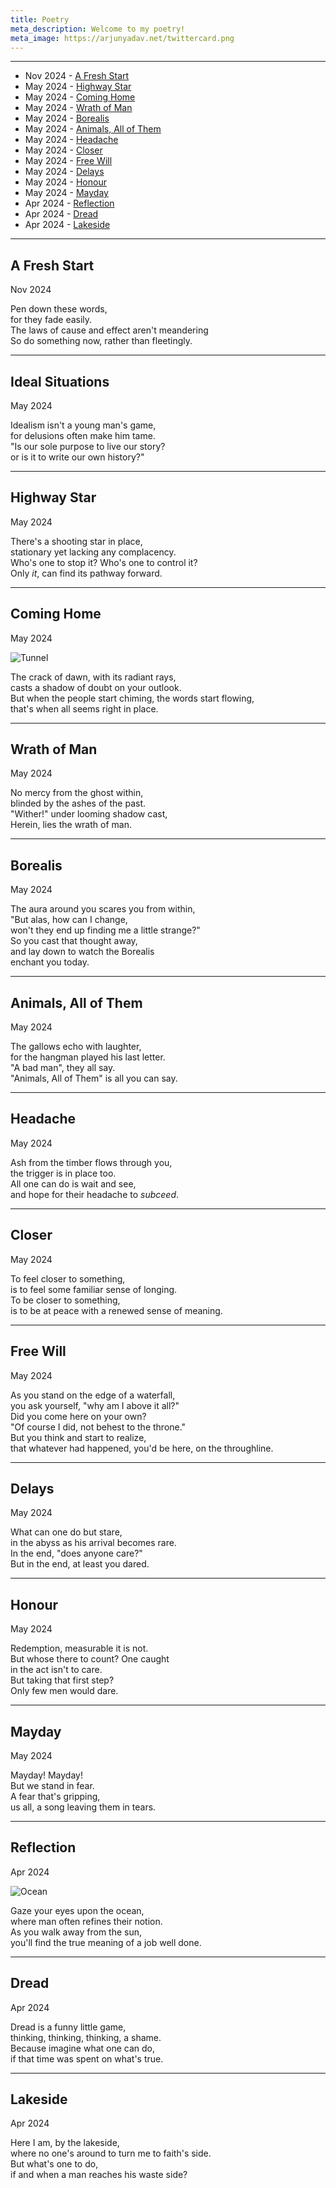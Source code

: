 ```yaml
---
title: Poetry
meta_description: Welcome to my poetry!
meta_image: https://arjunyadav.net/twittercard.png
---
```



<hr />

- Nov 2024 - <a href="#a-fresh-start">A Fresh Start</a>
- May 2024 - <a href="#highway-star">Highway Star</a>
- May 2024 - <a href="#coming-home">Coming Home</a>
- May 2024 - <a href="#wrath-of-man">Wrath of Man</a>
- May 2024 - <a href="#borealis">Borealis</a>
- May 2024 - <a href="#animals-all-of-them">Animals, All of Them</a>
- May 2024 - <a href="#headache">Headache</a>
- May 2024 - <a href="#closer">Closer</a>
- May 2024 - <a href="#freewill">Free Will</a>
- May 2024 - <a href="#delays">Delays</a>
- May 2024 - <a href="#honour">Honour</a>
- May 2024 - <a href="#mayday">Mayday</a>
- Apr 2024 - <a href="#reflection">Reflection</a>
- Apr 2024 - <a href="#dread">Dread</a>
- Apr 2024 - <a href="#lakeside">Lakeside</a>

<hr />

## <span id="a-fresh-start">A Fresh Start</span>
<p>Nov 2024</p>

Pen down these words, <br />
for they fade easily. <br />
The laws of cause and effect aren't meandering  <br />
So do something now, rather than fleetingly. 

<hr />

## <span id="ideal-situations">Ideal Situations</span>
<p>May 2024</p>

Idealism isn't a young man's game, <br />
for delusions often make him tame. <br />
"Is our sole purpose to live our story? <br />
or is it to write our own history?"

<hr />

## <span id="highway-star">Highway Star</span>
<p>May 2024</p>

There's a shooting star in place, <br />
stationary yet lacking any complacency. <br />
Who's one to stop it? Who's one to control it? <br />
Only _it_, can find its pathway forward.

<hr />

## <span id="coming-home">Coming Home</span>
<p>May 2024</p>

![Tunnel](/tunnel.png)

The crack of dawn, with its radiant rays, <br />
casts a shadow of doubt on your outlook. <br />
But when the people start chiming, the words start flowing, <br />
that's when all seems right in place.

<hr />


## <span id="wrath-of-man">Wrath of Man</span>
<p>May 2024</p>

No mercy from the ghost within, <br />
blinded by the ashes of the past. <br />
"Wither!" under looming shadow cast, <br />
Herein, lies the wrath of man.

<hr />

## <span id="borealis">Borealis</span>
<p>May 2024</p>

The aura around you scares you from within, <br />
"But alas, how can I change, <br />
won't they end up finding me a little strange?" <br />
So you cast that thought away, <br />
and lay down to watch the Borealis <br />
enchant you today.

<hr />

## <span id="animals-all-of-them">Animals, All of Them</span>
<p>May 2024</p>

The gallows echo with laughter, <br />
for the hangman played his last letter. <br />
"A bad man", they all say. <br />
"Animals, All of Them" is all you can say.

<hr />

## <span id="headache">Headache</span>
<p>May 2024</p>

Ash from the timber flows through you, <br />
the trigger is in place too. <br />
All one can do is wait and see, <br />
and hope for their headache to _subceed_.

<hr />

## <span id="closer">Closer</span>
<p>May 2024</p>

To feel closer to something, <br />
is to feel some familiar sense of longing. <br />
To be closer to something, <br />
is to be at peace with a renewed sense of meaning.

<hr />


## <span id="freewill">Free Will</span>
<p>May 2024</p>

As you stand on the edge of a waterfall, <br />
you ask yourself, "why am I above it all?" <br />
Did you come here on your own? <br />
"Of course I did, not behest to the throne." <br />
But you think and start to realize, <br />
that whatever had happened, you'd be here, on the throughline.

<hr />

## <span id="delays">Delays</span>
<p>May 2024</p>

What can one do but stare, <br />
in the abyss as his arrival becomes rare. <br />
In the end, "does anyone care?" <br />
But in the end, at least you dared.

<hr />


## <span id="honour">Honour</span>
<p>May 2024</p>

Redemption, measurable it is not. <br />
But whose there to count? One caught <br />
in the act isn't to care. <br />
But taking that first step? <br />
Only few men would dare.

<hr />

## <span id="mayday">Mayday</span>
<p>May 2024</p>

Mayday! Mayday! <br />
But we stand in fear. <br />
A fear that's gripping, <br />
us all, a song leaving them in tears.

<hr />


## <span id="reflection">Reflection</span>
<p>Apr 2024</p>

![Ocean](/ocean.jpg)

Gaze your eyes upon the ocean, <br />
where man often refines their notion. <br />
As you walk away from the sun, <br />
you'll find the true meaning of a job well done.

<hr />

## <span id="lakeside">Dread</span>
<p>Apr 2024</p>

Dread is a funny little game, <br />
thinking, thinking, thinking, a shame. <br />
Because imagine what one can do, <br />
if that time was spent on what's true.

<hr />

## <span id="lakeside">Lakeside</span>
<p>Apr 2024</p>

Here I am, by the lakeside, <br />
where no one's around to turn me to faith's side. <br />
But what's one to do, <br />
if and when a man reaches his waste side?



